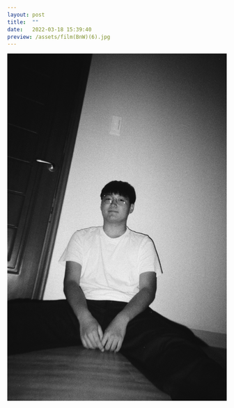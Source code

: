 ```yaml
---
layout: post
title:  ""
date:   2022-03-18 15:39:40
preview: /assets/film(BnW)(6).jpg
---
```


![Picture 1](/assets/film(BnW)(6).jpg)